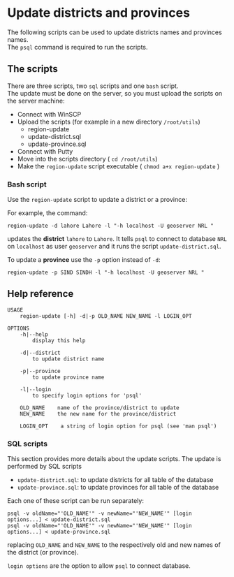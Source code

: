 # Update districts and provinces
The following scripts can be used to update districts names and provinces names.  
The `psql` command is required to run the scripts.

## The scripts
There are three scripts, two `sql` scripts and one `bash` script.  
The update must be done on the server, so you must upload the scripts on the server machine:

- Connect with WinSCP
- Upload the scripts (for example in a new directory `/root/utils`)
  - region-update
  - update-district.sql
  - update-province.sql
- Connect with Putty
- Move into the scripts directory ( `cd /root/utils`)
- Make the `region-update` script executable ( `chmod a+x region-update` )

### Bash script
Use the `region-update` script to update a district or a province:

For example, the command:

```
region-update -d lahore Lahore -l "-h localhost -U geoserver NRL "
```

updates the **district** `lahore` to `Lahore`.
It tells `psql` to connect to database `NRL` on `localhost` as user `geoserver` and it runs the script `update-district.sql`.

To update a **province** use the `-p` option instead of `-d`:

```
region-update -p SIND SINDH -l "-h localhost -U geoserver NRL "
```

## Help reference

```
USAGE
    region-update [-h] -d|-p OLD_NAME NEW_NAME -l LOGIN_OPT

OPTIONS
    -h|--help
        display this help

    -d|--district
        to update district name

    -p|--province
        to update province name

    -l|--login
        to specify login options for 'psql'

    OLD_NAME    name of the province/district to update
    NEW_NAME    the new name for the province/district

    LOGIN_OPT    a string of login option for psql (see 'man psql')
```

### SQL scripts
This section provides more details about the update scripts. 
The update is performed by SQL scripts

- `update-district.sql`: to update districts for all table of the database
- `update-province.sql`: to update provinces for all table of the database

Each one of these script can be run separately:

```
psql -v oldName="'OLD_NAME'" -v newName="'NEW_NAME'" [login options...] < update-district.sql
psql -v oldName="'OLD_NAME'" -v newName="'NEW_NAME'" [login options...] < update-province.sql
```
replacing `OLD_NAME` and `NEW_NAME` to the respectively old and new names of the
district (or province).

`login options` are the option to allow `psql` to connect database.

